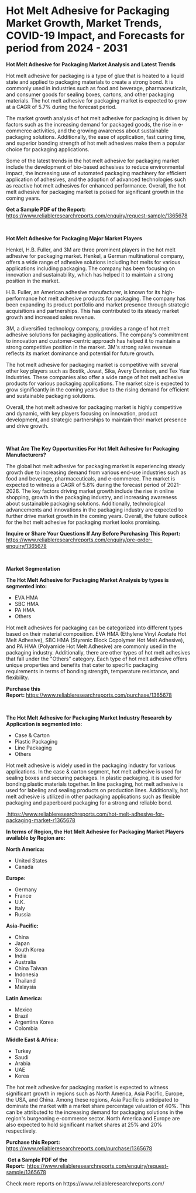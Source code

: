 <p><h1>Hot Melt Adhesive for Packaging Market Growth, Market Trends, COVID-19 Impact, and Forecasts for period from 2024 - 2031</h1></p><p><strong>Hot Melt Adhesive for Packaging Market Analysis and Latest Trends</strong></p>
<p><p>Hot melt adhesive for packaging is a type of glue that is heated to a liquid state and applied to packaging materials to create a strong bond. It is commonly used in industries such as food and beverage, pharmaceuticals, and consumer goods for sealing boxes, cartons, and other packaging materials. The hot melt adhesive for packaging market is expected to grow at a CAGR of 5.7% during the forecast period.</p><p>The market growth analysis of hot melt adhesive for packaging is driven by factors such as the increasing demand for packaged goods, the rise in e-commerce activities, and the growing awareness about sustainable packaging solutions. Additionally, the ease of application, fast curing time, and superior bonding strength of hot melt adhesives make them a popular choice for packaging applications.</p><p>Some of the latest trends in the hot melt adhesive for packaging market include the development of bio-based adhesives to reduce environmental impact, the increasing use of automated packaging machinery for efficient application of adhesives, and the adoption of advanced technologies such as reactive hot melt adhesives for enhanced performance. Overall, the hot melt adhesive for packaging market is poised for significant growth in the coming years.</p></p>
<p><strong>Get a Sample PDF of the Report:&nbsp;</strong> <a href="https://www.reliableresearchreports.com/enquiry/request-sample/1365678">https://www.reliableresearchreports.com/enquiry/request-sample/1365678</a></p>
<p>&nbsp;</p>
<p><strong>Hot Melt Adhesive for Packaging Major Market Players</strong></p>
<p><p>Henkel, H.B. Fuller, and 3M are three prominent players in the hot melt adhesive for packaging market. Henkel, a German multinational company, offers a wide range of adhesive solutions including hot melts for various applications including packaging. The company has been focusing on innovation and sustainability, which has helped it to maintain a strong position in the market.</p><p>H.B. Fuller, an American adhesive manufacturer, is known for its high-performance hot melt adhesive products for packaging. The company has been expanding its product portfolio and market presence through strategic acquisitions and partnerships. This has contributed to its steady market growth and increased sales revenue.</p><p>3M, a diversified technology company, provides a range of hot melt adhesive solutions for packaging applications. The company's commitment to innovation and customer-centric approach has helped it to maintain a strong competitive position in the market. 3M's strong sales revenue reflects its market dominance and potential for future growth.</p><p>The hot melt adhesive for packaging market is competitive with several other key players such as Bostik, Jowat, Sika, Avery Dennison, and Tex Year Industries. These companies also offer a wide range of hot melt adhesive products for various packaging applications. The market size is expected to grow significantly in the coming years due to the rising demand for efficient and sustainable packaging solutions.</p><p>Overall, the hot melt adhesive for packaging market is highly competitive and dynamic, with key players focusing on innovation, product development, and strategic partnerships to maintain their market presence and drive growth.</p></p>
<p>&nbsp;</p>
<p><strong>What Are The Key Opportunities For Hot Melt Adhesive for Packaging Manufacturers?</strong></p>
<p><p>The global hot melt adhesive for packaging market is experiencing steady growth due to increasing demand from various end-use industries such as food and beverage, pharmaceuticals, and e-commerce. The market is expected to witness a CAGR of 5.8% during the forecast period of 2021-2026. The key factors driving market growth include the rise in online shopping, growth in the packaging industry, and increasing awareness about sustainable packaging solutions. Additionally, technological advancements and innovations in the packaging industry are expected to further drive market growth in the coming years. Overall, the future outlook for the hot melt adhesive for packaging market looks promising.</p></p>
<p><strong>Inquire or Share Your Questions If Any Before Purchasing This Report:</strong> <a href="https://www.reliableresearchreports.com/enquiry/pre-order-enquiry/1365678">https://www.reliableresearchreports.com/enquiry/pre-order-enquiry/1365678</a></p>
<p>&nbsp;</p>
<p><strong>Market Segmentation</strong></p>
<p><strong>The Hot Melt Adhesive for Packaging Market Analysis by types is segmented into:</strong></p>
<p><ul><li>EVA HMA</li><li>SBC HMA</li><li>PA HMA</li><li>Others</li></ul></p>
<p><p>Hot melt adhesives for packaging can be categorized into different types based on their material composition. EVA HMA (Ethylene Vinyl Acetate Hot Melt Adhesive), SBC HMA (Styrenic Block Copolymer Hot Melt Adhesive), and PA HMA (Polyamide Hot Melt Adhesive) are commonly used in the packaging industry. Additionally, there are other types of hot melt adhesives that fall under the "Others" category. Each type of hot melt adhesive offers unique properties and benefits that cater to specific packaging requirements in terms of bonding strength, temperature resistance, and flexibility.</p></p>
<p><strong>Purchase this Report:&nbsp;</strong><a href="https://www.reliableresearchreports.com/purchase/1365678">https://www.reliableresearchreports.com/purchase/1365678</a></p>
<p>&nbsp;</p>
<p><strong>The Hot Melt Adhesive for Packaging Market Industry Research by Application is segmented into:</strong></p>
<p><ul><li>Case & Carton</li><li>Plastic Packaging</li><li>Line Packaging</li><li>Others</li></ul></p>
<p><p>Hot melt adhesive is widely used in the packaging industry for various applications. In the case & carton segment, hot melt adhesive is used for sealing boxes and securing packages. In plastic packaging, it is used for bonding plastic materials together. In line packaging, hot melt adhesive is used for labeling and sealing products on production lines. Additionally, hot melt adhesive is utilized in other packaging applications such as flexible packaging and paperboard packaging for a strong and reliable bond.</p></p>
<p><a href="https://www.reliableresearchreports.com/hot-melt-adhesive-for-packaging-market-r1365678">&nbsp;https://www.reliableresearchreports.com/hot-melt-adhesive-for-packaging-market-r1365678</a></p>
<p><strong>In terms of Region, the Hot Melt Adhesive for Packaging Market Players available by Region are:</strong></p>
<p>
    <p> <strong> North America: </strong>
        <ul>
            <li>United States</li>
            <li>Canada</li>
        </ul>
        </p> 
    <p> <strong> Europe: </strong>
        <ul>
            <li>Germany</li>
            <li>France</li>
            <li>U.K.</li>
            <li>Italy</li>
            <li>Russia</li>
        </ul>
        </p> 
    <p> <strong> Asia-Pacific: </strong>
        <ul>
            <li>China</li>
            <li>Japan</li>
            <li>South Korea</li>
            <li>India</li>
            <li>Australia</li>
            <li>China Taiwan</li>
            <li>Indonesia</li>
            <li>Thailand</li>
            <li>Malaysia</li>
        </ul>
        </p> 
    <p> <strong> Latin America: </strong>
        <ul>
            <li>Mexico</li>
            <li>Brazil</li>
            <li>Argentina Korea</li>
            <li>Colombia</li>
        </ul>
        </p> 
    <p> <strong> Middle East & Africa: </strong>
        <ul>
            <li>Turkey</li>
            <li>Saudi</li>
            <li>Arabia</li>
            <li>UAE</li>
            <li>Korea</li>
        </ul>
    </p>
    </p>
<p><p>The hot melt adhesive for packaging market is expected to witness significant growth in regions such as North America, Asia Pacific, Europe, the USA, and China. Among these regions, Asia Pacific is anticipated to dominate the market with a market share percentage valuation of 40%. This can be attributed to the increasing demand for packaging solutions in the region's burgeoning e-commerce sector. North America and Europe are also expected to hold significant market shares at 25% and 20% respectively.</p></p>
<p><strong>Purchase this Report: </strong><a href="https://www.reliableresearchreports.com/purchase/1365678">https://www.reliableresearchreports.com/purchase/1365678</a></p>
<p>&nbsp;<strong>Get a Sample PDF of the Report:&nbsp;&nbsp;</strong><a href="https://www.reliableresearchreports.com/enquiry/request-sample/1365678">https://www.reliableresearchreports.com/enquiry/request-sample/1365678</a></p>
<p><strong></strong></p>
<p>Check more reports on https://www.reliableresearchreports.com/</p>